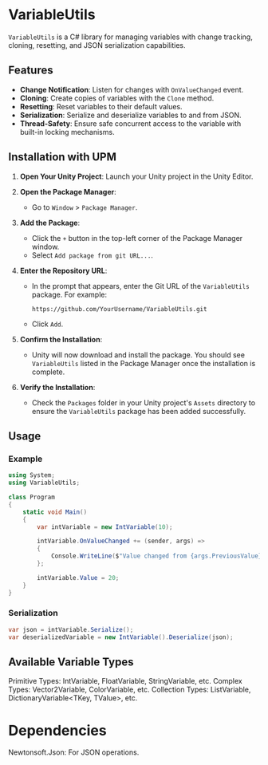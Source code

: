 # VariableUtils

`VariableUtils` is a C# library for managing variables with change tracking, cloning, resetting, and JSON serialization capabilities.

## Features

- **Change Notification**: Listen for changes with `OnValueChanged` event.
- **Cloning**: Create copies of variables with the `Clone` method.
- **Resetting**: Reset variables to their default values.
- **Serialization**: Serialize and deserialize variables to and from JSON.
-  **Thread-Safety**: Ensure safe concurrent access to the variable with built-in locking mechanisms.

## Installation with UPM
1. **Open Your Unity Project**: Launch your Unity project in the Unity Editor.

2. **Open the Package Manager**:
   - Go to `Window` > `Package Manager`.

3. **Add the Package**:
   - Click the `+` button in the top-left corner of the Package Manager window.
   - Select `Add package from git URL...`.

4. **Enter the Repository URL**:
   - In the prompt that appears, enter the Git URL of the `VariableUtils` package. For example:
     ```
     https://github.com/YourUsername/VariableUtils.git
     ```
   - Click `Add`.

5. **Confirm the Installation**:
   - Unity will now download and install the package. You should see `VariableUtils` listed in the Package Manager once the installation is complete.

6. **Verify the Installation**:
   - Check the `Packages` folder in your Unity project's `Assets` directory to ensure the `VariableUtils` package has been added successfully.



## Usage

### Example

```csharp
using System;
using VariableUtils;

class Program
{
    static void Main()
    {
        var intVariable = new IntVariable(10);

        intVariable.OnValueChanged += (sender, args) =>
        {
            Console.WriteLine($"Value changed from {args.PreviousValue} to {args.Value}");
        };

        intVariable.Value = 20;
    }
}
```
### Serialization
```csharp
var json = intVariable.Serialize();
var deserializedVariable = new IntVariable().Deserialize(json);
```
## Available Variable Types
Primitive Types: IntVariable, FloatVariable, StringVariable, etc.
Complex Types: Vector2Variable, ColorVariable, etc.
Collection Types: ListVariable<T>, DictionaryVariable<TKey, TValue>, etc.
# Dependencies
Newtonsoft.Json: For JSON operations.
